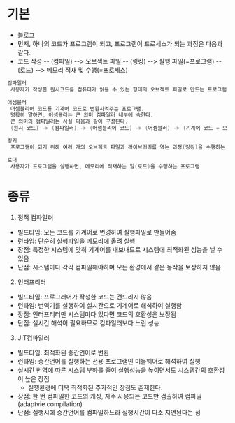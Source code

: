 # 기본
* [블로그](https://dailyheumsi.tistory.com/137?category=855210)
* 먼저, 하나의 코드가 프로그램이 되고, 프로그램이 프로세스가 되는 과정은 다음과 같다.
* 코드 작성 -- (컴파일) --> 오브젝트 파일 -- (링킹) --> 실행 파일(=프로그램) -- (로드) --> 메모리 적재 및 수행(=프로세스)

```java
컴파일러
​ 사용자가 작성한 원시코드를 컴퓨터가 읽을 수 있는 형태의 오브젝트 파일로 만드는 프로그램

어셈블러
​ 어셈블리어 코드를 기계어 코드로 변환시켜주는 프로그램.
​ 명확히 말하면, 어셈블러는 큰 의미 컴파일러 내부에 속한다.
​ 큰 의미의 컴파일러는 사실 다음과 같이 구성된다.
​ (원시 코드) -> (컴파일러) -> (어셈블리어 코드) -> (어셈블러) -> (기계어 코드 = 오브젝트 코드)

링커
​ 프로그램이 되기 위해 여러 개의 오브젝트 파일과 라이브러리를 엮는 과정(링킹)을 수행하는 프로그램

로더
​ 사용자가 프로그램을 실행하면, 메모리에 적재하는 일(로드)을 수행하는 프로그램

```

# 종류
1. 정적 컴파일러
* 빌드타임: 모든 코드를 기계어로 변경하여 실행파일로 만들어줌
* 런타임: 단순히 실행파일을 메모리에 올려 실행
* 장점: 특정한 시스템에 맞춰 기계어를 내보내므로 시스템에 최적화된 성능을 낼 수 있음
* 단점: 시스템마다 각각 컴파일해야하며 모든 환경에서 같은 동작을 보장하지 않음

2. 인터프리터
* 빌드타임: 프로그래머가 작성한 코드는 건드리지 않음
* 런타임: 번역기를 실행하여 실시간으로 기계어로 해석하여 실행함
* 장점: 인터프리터만 시스템마다 있다면 코드의 호환성은 보장됨
* 단점: 실시간 해석이  필요하므로 컴파일러보다 느린 성능

3. JIT컴파일러
* 빌드타임: 최적화된 중간언어로 변환
* 런타임: 중간언어를 실행하는 전용 프로그램인 미들웨어로 해석하여 실행
* 실시간 번역에 따른 시스템 부하를 줄여 실행성능을 높이면서도 시스템간의 호환성이 높은 장점
  * 실행환경에 더욱 최적화된 추가적인 장점도 존재한다.
* 장점: 한 번 컴파일한 코드의 캐싱, 자주 사용되는 코드만 검출하여 컴파일(adaptvie compilation)
* 단점: 실행시에 중간언어를 컴파일하느라 실행시간이 다소 지연된다는 점

